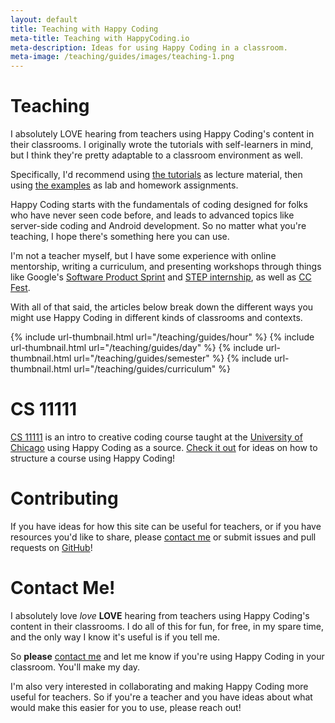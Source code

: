 ```yaml
---
layout: default
title: Teaching with Happy Coding
meta-title: Teaching with HappyCoding.io
meta-description: Ideas for using Happy Coding in a classroom.
meta-image: /teaching/guides/images/teaching-1.png
---
```


# Teaching

I absolutely LOVE hearing from teachers using Happy Coding's content in their classrooms. I originally wrote the tutorials with self-learners in mind, but I think they're pretty adaptable to a classroom environment as well.

Specifically, I'd recommend using [the tutorials](/tutorials) as lecture material, then using [the examples](/examples) as lab and homework assignments.

Happy Coding starts with the fundamentals of coding designed for folks who have never seen code before, and leads to advanced topics like server-side coding and Android development. So no matter what you're teaching, I hope there's something here you can use.

I'm not a teacher myself, but I have some experience with online mentorship, writing a curriculum, and presenting workshops through things like Google's [Software Product Sprint](https://buildyourfuture.withgoogle.com/programs/softwareproductsprint/) and [STEP internship](https://buildyourfuture.withgoogle.com/programs/step/), as well as [CC Fest](http://ccfest.rocks/).

With all of that said, the articles below break down the different ways you might use Happy Coding in different kinds of classrooms and contexts.

<div class="thumbnail-link-container" style="max-width:650px; margin:auto;">
{% include url-thumbnail.html url="/teaching/guides/hour" %}
{% include url-thumbnail.html url="/teaching/guides/day" %}
{% include url-thumbnail.html url="/teaching/guides/semester" %}
{% include url-thumbnail.html url="/teaching/guides/curriculum" %}
</div>

# CS 11111

[CS 11111](http://cs111.org/) is an intro to creative coding course taught at the [University of Chicago](https://www.cs.uchicago.edu/) using Happy Coding as a source. [Check it out](https://www.classes.cs.uchicago.edu/archive/2021/spring/11111-1/schedule.html) for ideas on how to structure a course using Happy Coding!

# Contributing

If you have ideas for how this site can be useful for teachers, or if you have resources you'd like to share, please [contact me](/about/contact) or submit issues and pull requests on [GitHub](https://github.com/KevinWorkman/HappyCoding/wiki/Contributing)!

# Contact Me!

I absolutely love *love* **LOVE** hearing from teachers using Happy Coding's content in their classrooms. I do all of this for fun, for free, in my spare time, and the only way I know it's useful is if you tell me.

So **please** [contact me](/about/contact) and let me know if you're using Happy Coding in your classroom. You'll make my day.

I'm also very interested in collaborating and making Happy Coding more useful for teachers. So if you're a teacher and you have ideas about what would make this easier for you to use, please reach out!
